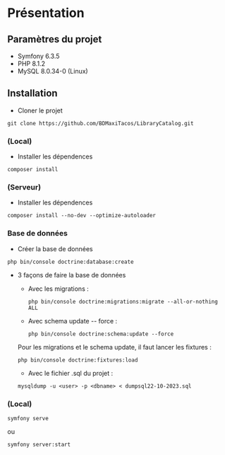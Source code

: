 # Présentation

## Paramètres du projet

- Symfony 6.3.5
- PHP 8.1.2
- MySQL 8.0.34-0 (Linux)

## Installation

- Cloner le projet
 ```
 git clone https://github.com/BDMaxiTacos/LibraryCatalog.git
 ```
### (Local)

- Installer les dépendences
 ```
 composer install
 ```
### (Serveur)

- Installer les dépendences
 ```
 composer install --no-dev --optimize-autoloader
 ```
### Base de données

- Créer la base de données
```
php bin/console doctrine:database:create
```

- 3 façons de faire la base de données

    - Avec les migrations :
        ```
        php bin/console doctrine:migrations:migrate --all-or-nothing ALL
        ```
    - Avec schema update -- force :
        ```
        php bin/console doctrine:schema:update --force
        ```

    Pour les migrations et le schema update, il faut lancer les fixtures :
    ```
    php bin/console doctrine:fixtures:load
    ```

    - Avec le fichier .sql du projet :
    ```
    mysqldump -u <user> -p <dbname> < dumpsql22-10-2023.sql
    ```
### (Local)

```
symfony serve
```
ou
```
symfony server:start
```